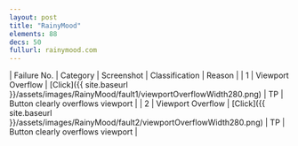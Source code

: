 ```yaml
---
layout: post
title: "RainyMood"
elements: 88
decs: 50
fullurl: rainymood.com
---
```

| Failure No. | Category | Screenshot | Classification | Reason | 
| 1 | Viewport Overflow | [Click]({{ site.baseurl }}/assets/images/RainyMood/fault1/viewportOverflowWidth280.png) | TP | Button clearly overflows viewport |
| 2 | Viewport Overflow | [Click]({{ site.baseurl }}/assets/images/RainyMood/fault2/viewportOverflowWidth280.png) | TP | Button clearly overflows viewport |

